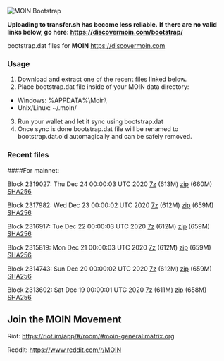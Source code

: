 ![MOIN Bootstrap](https://i.imgur.com/KjM1jMp.jpg)

**Uploading to transfer.sh has become less reliable.**
**If there are no valid links below, go here: https://discovermoin.com/bootstrap/**

bootstrap.dat files for **MOIN** https://discovermoin.com

### Usage

1. Download and extract one of the recent files linked below.
2. Place bootstrap.dat file inside of your MOIN data directory:
 - Windows: %APPDATA%\Moin\
 - Unix/Linux: ~/.moin/
3. Run your wallet and let it sync using bootstrap.dat
4. Once sync is done bootstrap.dat file will be renamed to bootstrap.dat.old automagically and can be safely removed.


### Recent files

####For mainnet:

Block 2319027: Thu Dec 24 00:00:03 UTC 2020 [7z]() (613M) [zip]() (660M) [SHA256]()

Block 2317982: Wed Dec 23 00:00:02 UTC 2020 [7z]() (612M) [zip]() (659M) [SHA256]()

Block 2316917: Tue Dec 22 00:00:03 UTC 2020 [7z]() (612M) [zip]() (659M) [SHA256]()

Block 2315819: Mon Dec 21 00:00:03 UTC 2020 [7z]() (612M) [zip]() (659M) [SHA256]()

Block 2314743: Sun Dec 20 00:00:02 UTC 2020 [7z]() (612M) [zip]() (659M) [SHA256]()

Block 2313602: Sat Dec 19 00:00:01 UTC 2020 [7z]() (611M) [zip]() (658M) [SHA256]()

## Join the MOIN Movement

Riot: https://riot.im/app/#/room/#moin-general:matrix.org

Reddit: https://www.reddit.com/r/MOIN
